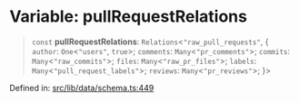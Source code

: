 # Variable: pullRequestRelations

> `const` **pullRequestRelations**: `Relations`\<`"raw_pull_requests"`, \{ `author`: `One`\<`"users"`, `true`\>; `comments`: `Many`\<`"pr_comments"`\>; `commits`: `Many`\<`"raw_commits"`\>; `files`: `Many`\<`"raw_pr_files"`\>; `labels`: `Many`\<`"pull_request_labels"`\>; `reviews`: `Many`\<`"pr_reviews"`\>; \}\>

Defined in: [src/lib/data/schema.ts:449](https://github.com/elizaOS/elizaos.github.io/blob/4810f50019028b92f4f2a0ac31323fd787c7f288/src/lib/data/schema.ts#L449)
